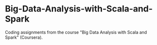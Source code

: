 # Big-Data-Analysis-with-Scala-and-Spark
Coding assignments from the course "Big Data Analysis with Scala and Spark" (Coursera). 
